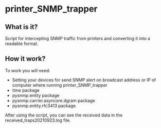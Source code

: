 # printer_SNMP_trapper

What is it?
-----------
Script for intercepting SNMP traffic from printers and converting it into a readable format.

How it work?
-----------
To work you will need:
- Setting your devices for send SNMP alert on broadcast address or IP of computer where running printer_SNMP_trapper
- time package
- pysnmp.entity package
- pysnmp.carrier.asyncore.dgram package
- pysnmp.entity.rfc3413 package

After using the script, you can see the received data in the received_traps20210923.log file.
